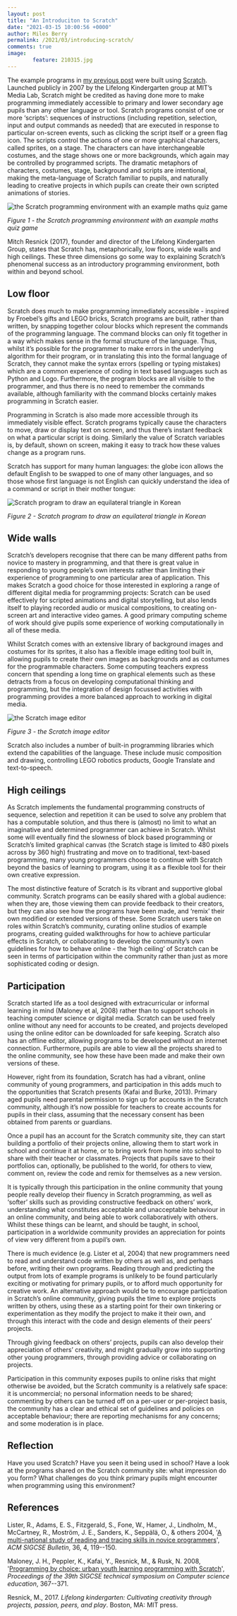 ```yaml
---
layout: post
title: "An Introduciton to Scratch"
date: "2021-03-15 10:00:56 +0000"
author: Miles Berry
permalink: /2021/03/introducing-scratch/
comments: true
image:
        feature: 210315.jpg
---
```


The example programs in [my previous post](/2021/03/programming/) were built using [Scratch](http://scratch.mit.edu). Launched publicly in 2007 by the Lifelong Kindergarten group at MIT’s Media Lab, Scratch might be credited as having done more to make programming immediately accessible to primary and lower secondary age pupils than any other language or tool. Scratch programs consist of one or more ‘scripts’: sequences of instructions (including repetition, selection, input and output commands as needed) that are executed in response to particular on-screen events, such as clicking the script itself or a green flag icon. The scripts control the actions of one or more graphical characters, called sprites, on a stage. The characters can have interchangeable costumes, and the stage shows one or more backgrounds, which again may be controlled by programmed scripts. The dramatic metaphors of characters, costumes, stage, background and scripts are intentional, making the meta-language of Scratch familiar to pupils, and naturally leading to creative projects in which pupils can create their own scripted animations of stories.

![the Scratch programming environment with an example maths quiz game](/images/Fig08.png) 

*Figure 1 - the Scratch programming environment with an example maths quiz game*

Mitch Resnick (2017), founder and director of the Lifelong Kindergarten Group, states that Scratch has, metaphorically, low floors, wide walls and high ceilings. These three dimensions go some way to explaining Scratch’s phenomenal success as an introductory programming environment, both within and beyond school.

## Low floor

Scratch does much to make programming immediately accessible - inspired by Froebel’s gifts and LEGO bricks, Scratch programs are built, rather than written, by snapping together colour blocks which represent the commands of the programming language. The command blocks can only fit together in a way which makes sense in the formal structure of the language. Thus, whilst it’s possible for the programmer to make errors in the underlying algorithm for their program, or in translating this into the formal language of Scratch, they cannot make the syntax errors (spelling or typing mistakes) which are a common experience of coding in text based languages such as Python and Logo. Furthermore, the program blocks are all visible to the programmer, and thus there is no need to remember the commands available, although familiarity with the command blocks certainly makes programming in Scratch easier.

Programming in Scratch is also made more accessible through its immediately visible effect. Scratch programs typically cause the characters to move, draw or display text on screen, and thus there’s instant feedback on what a particular script is doing. Similarly the value of Scratch variables is, by default, shown on screen, making it easy to track how these values change as a program runs. 

Scratch has support for many human languages: the globe icon allows the default English to be swapped to one of many other languages, and so those whose first language is not English can quickly understand the idea of a command or script in their mother tongue:

![Scratch program to draw an equilateral triangle in Korean](/images/Fig09.png)

*Figure 2 - Scratch program to draw an equilateral triangle in Korean*

## Wide walls

Scratch’s developers recognise that there can be many different paths from novice to mastery in programming, and that there is great value in responding to young people’s own interests rather than limiting their experience of programming to one particular area of application. This makes Scratch a good choice for those interested in exploring a range of different digital media for programming projects: Scratch can be used effectively for scripted animations and digital storytelling, but also lends itself to playing recorded audio or musical compositions, to creating on-screen art and interactive video games. A good primary computing scheme of work should give pupils some experience of working computationally in all of these media.

Whilst Scratch comes with an extensive library of background images and costumes for its sprites, it also has a flexible image editing tool built in, allowing pupils to create their own images as backgrounds and as costumes for the programmable characters. Some computing teachers express concern that spending a long time on graphical elements such as these detracts from a focus on developing computational thinking and programming, but the integration of design focussed activities with programming provides a more balanced approach to working in digital media.

![the Scratch image editor](/images/Fig10.png) 

*Figure 3 - the Scratch image editor*

Scratch also includes a number of built-in programming libraries which extend the capabilities of the language. These include music composition and drawing, controlling LEGO robotics products, Google Translate and text-to-speech.

## High ceilings

As Scratch implements the fundamental programming constructs of sequence, selection and repetition it can be used to solve any problem that has a computable solution, and thus there is (almost) no limit to what an imaginative and determined programmer can achieve in Scratch. Whilst some will eventually find the slowness of block based programming or Scratch’s limited graphical canvas (the Scratch stage is limited to 480 pixels across by 360 high) frustrating and move on to traditional, text-based programming, many young programmers choose to continue with Scratch beyond the basics of learning to program, using it as a flexible tool for their own creative expression.

The most distinctive feature of Scratch is its vibrant and supportive global community. Scratch programs can be easily shared with a global audience: when they are, those viewing them can provide feedback to their creators, but they can also see how the programs have been made, and ‘remix’ their own modified or extended versions of these. Some Scratch users take on roles within Scratch’s community, curating online studios of example programs, creating guided walkthroughs for how to achieve particular effects in Scratch, or collaborating to develop the community’s own guidelines for how to behave online - the ‘high ceiling’ of Scratch can be seen in terms of participation within the community rather than just as more sophisticated coding or design.

## Participation

Scratch started life as a tool designed with extracurricular or informal learning in mind (Maloney et al, 2008) rather than to support schools in teaching computer science or digital media. Scratch can be used freely online without any need for accounts to be created, and projects developed using the online editor can be downloaded for safe keeping. Scratch also has an offline editor, allowing programs to be developed without an internet connection. Furthermore, pupils are able to view all the projects shared to the online community, see how these have been made and make their own versions of these.

However, right from its foundation, Scratch has had a vibrant, online community of young programmers, and participation in this adds much to the opportunities that Scratch presents (Kafai and Burke, 2013).
Primary aged pupils need parental permission to sign up for accounts in the Scratch community, although it’s now possible for teachers to create accounts for pupils in their class, assuming that the necessary consent has been obtained from parents or guardians.

Once a pupil has an account for the Scratch community site, they can start building a portfolio of their projects online, allowing them to start work in school and continue it at home, or to bring work from home into school to share with their teacher or classmates. Projects that pupils save to their portfolios can, optionally, be published to the world, for others to view, comment on, review the code and remix for themselves as a new version.

It is typically through this participation in the online community that young people really develop their fluency in  Scratch programming, as well as ‘softer’ skills such as providing constructive feedback on others’ work, understanding what constitutes acceptable and unacceptable behaviour in an online community, and being able to work collaboratively with others. Whilst these things can be learnt, and should be taught,  in school, participation in a worldwide community provides an appreciation for points of view very different from a pupil’s own.

There is much evidence  (e.g. Lister et al, 2004) that new programmers need to read and understand code written by others as well as, and perhaps before, writing their own programs. Reading through and predicting the output from lots of example programs is unlikely to be found particularly exciting or motivating for primary pupils, or to afford much opportunity for creative work. An alternative approach would be to encourage participation in Scratch’s online community, giving pupils the time to explore projects written by others, using these as a starting point for their own tinkering or experimentation as they modify the project to make it their own, and through this interact with the code and design elements of their peers’ projects.

Through giving feedback on others’ projects, pupils can also develop their appreciation of others’ creativity, and might gradually grow into supporting other young programmers, through providing advice or collaborating on projects.

Participation in this community exposes pupils to online risks that might otherwise be avoided, but the Scratch community is a relatively safe space: it is uncommercial; no personal information needs to be shared; commenting by others can be turned off on a per-user or per-project basis, the community has a clear and ethical  set of guidelines and policies on acceptable behaviour; there are reporting mechanisms for any concerns; and some moderation is in place.

## Reflection

Have you used Scratch? Have you seen it being used in school? Have a look at the programs shared on the Scratch community site: what impression do you form? What challenges do you think primary pupils might encounter when programming using this environment?

## References

Lister, R., Adams, E. S., Fitzgerald, S., Fone, W., Hamer, J., Lindholm, M., McCartney, R., Moström, J. E., Sanders, K., Seppälä, O., & others 2004, '[A multi-national study of reading and tracing skills in novice programmers](https://www.researchgate.net/publication/234800767_A_Multi-National_Study_of_Reading_and_Tracing_Skills_in_Novice_Programmers)', *ACM SIGCSE Bulletin*, 36, 4, 119--150.

Maloney, J. H., Peppler, K., Kafai, Y., Resnick, M., & Rusk, N. 2008, '[Programming by choice: urban youth learning programming with Scratch](https://web.media.mit.edu/~mres/papers/sigcse-08.pdf)', *Proceedings of the 39th SIGCSE technical symposium on Computer science education*, 367--371.

Resnick, M., 2017. *Lifelong kindergarten: Cultivating creativity through projects, passion, peers, and play*. Boston, MA: MIT press.